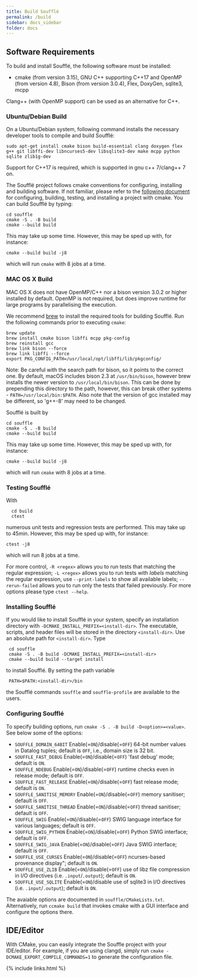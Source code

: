 ```yaml
---
title: Build Soufflé
permalink: /build
sidebar: docs_sidebar
folder: docs
---
```


## Software Requirements

To build and install Soufflé, the following software must be installed:

* cmake (from version 3.15), GNU C++ supporting C++17 and OpenMP (from version 4.8), Bison (from version 3.0.4), Flex, DoxyGen, sqlite3, mcpp

Clang++ (with OpenMP support) can be used as an alternative for C++.

### Ubuntu/Debian Build

On a Ubuntu/Debian system, following command installs the necessary developer tools to compile and build Soufflé:

```
sudo apt-get install cmake bison build-essential clang doxygen flex g++ git libffi-dev libncurses5-dev libsqlite3-dev make mcpp python sqlite zlib1g-dev
```

Support for C++17 is required, which is supported in gnu c++ 7/clang++ 7 on.

The Soufflé project follows cmake conventions for configuring, installing and building software. If not familiar, please refer to the [following document](https://cliutils.gitlab.io/modern-cmake/chapters/intro/running.html) for configuring, building, testing, and installing a project with cmake. You can build Soufflé by typing:
```
cd souffle
cmake -S . -B build
cmake --build build
```
This may take up some time. However, this may be sped up with, for instance:
```
cmake --build build -j8
```
which will run `cmake` with 8 jobs at a time.

### MAC OS X Build

MAC OS X does not have OpenMP/C++ nor a bison version 3.0.2 or higher installed by default. OpenMP is not required, but does improve runtime for large programs by parallelising the execution. 

We recommend [brew](http://brew.sh) to install the required tools for building Soufflé. Run the following commands prior to executing `cmake`:
```
brew update
brew install cmake bison libffi mcpp pkg-config
brew reinstall gcc
brew link bison --force
brew link libffi --force
export PKG_CONFIG_PATH=/usr/local/opt/libffi/lib/pkgconfig/
```

Note: Be careful with the search path for bison, so it points to the correct one. By default, macOS includes bison 2.3 at `/usr/bin/bison`, however brew installs the newer version to `/usr/local/bin/bison`. This can be done by prepending this directory to the path, however, this can break other systems - `PATH=/usr/local/bin:$PATH`. Also note that the version of gcc installed may be different, so 'g++-8' may need to be changed.

Soufflé is built by 

```
cd souffle
cmake -S . -B build
cmake --build build
```
This may take up some time. However, this may be sped up with, for instance:
```
cmake --build build -j8
```
which will run `cmake` with 8 jobs at a time.

### Testing Soufflé

With 
```
  cd build
  ctest
```
numerous unit tests and regression tests are performed. This may take up to 45min.
However, this may be sped up with, for instance:
```
ctest -j8
```
which will run 8 jobs at a time.

For more control, `-R <regex>` allows you to run tests that matching the regular expression;
`-L <regex>` allows you to run tests with _labels_ matching the regular expression, use `--print-labels` to show all available labels;
`--rerun-failed` allows you to run only the tests that failed previously.
For more options please type `ctest --help`.

### Installing Soufflé

If you would like to install Soufflé in your system, specify an installation directory with `-DCMAKE_INSTALL_PREFIX=<install-dir>`. The executable, scripts, and header files will be stored in the directory ```<install-dir>```. Use an absolute path for ```<install-dir>```. Type 
```
 cd souffle
 cmake -S . -B build -DCMAKE_INSTALL_PREFIX=<install-dir>
 cmake --build build --target install
```
to install Soufflé. By setting the path variable 
```
 PATH=$PATH:<install-dir>/bin
``` 
the Soufflé commands ```souffle``` and ```souffle-profile``` are available to the users.


### Configuring Soufflé

To specify building options, run `cmake -S . -B build -D<option>=<value>`. See below some of the options:

 - `SOUFFLE_DOMAIN_64BIT` Enable(=`ON`)/disable(=`OFF`) 64-bit number values in Datalog tuples; default is `OFF`, i.e., domain size is 32 bit.
 - `SOUFFLE_FAST_DEBUG` Enable(=`ON`)/disable(=`OFF`) 'fast debug' mode; default is `ON`.
 - `SOUFFLE_NDEBUG` Enable(=`ON`)/disable(=`OFF`) runtime checks even in release mode; default is `OFF`.
 - `SOUFFLE_FAST_RELEASE` Enable(=`ON`)/disable(=`OFF`) fast release mode; default is `ON`.
 - `SOUFFLE_SANITISE_MEMORY` Enable(=`ON`)/disable(=`OFF`) memory sanitiser; default is `OFF`.
 - `SOUFFLE_SANITISE_THREAD` Enable(=`ON`)/disable(=`OFF`) thread sanitiser; default is `OFF`.
 - `SOUFFLE_SWIG` Enable(=`ON`)/disable(=`OFF`) SWIG language interface for various languages; default is `OFF`.
 - `SOUFFLE_SWIG_PYTHON` Enable(=`ON`)/disable(=`OFF`) Python SWIG interface; default is `OFF`.
 - `SOUFFLE_SWIG_JAVA` Enable(=`ON`)/disable(=`OFF`) Java SWIG interface; default is `OFF`.
 - `SOUFFLE_USE_CURSES`  Enable(=`ON`)/disable(=`OFF`) ncurses-based provenance display"; default is `ON`.
 - `SOUFFLE_USE_ZLIB` Enable(=`ON`)/disable(=`OFF`) use of libz file compression in I/O directives (i.e. `.input`/`.output`); default is `ON`.
 - `SOUFFLE_USE_SQLITE` Enable(=`ON`)/disable use of sqlite3 in I/O directives (i.e. `.input`/`.output`);  default is `ON`. 

The avaiable options are documented in `souffle/CMakeLists.txt`. Alternatively, run `ccmake build` that invokes cmake with a GUI interface and configure the options there.

## IDE/Editor
With CMake, you can easily integrate the Souffle project with your IDE/editor.
For example, if you are using clangd, simply run `cmake -DCMAKE_EXPORT_COMPILE_COMMANDS=1` to generate the configuration file.


{% include links.html %}
